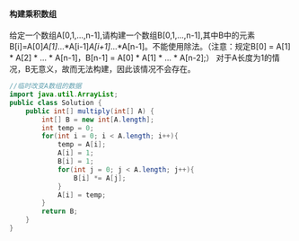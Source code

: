 #### 构建乘积数组

给定一个数组A[0,1,...,n-1],请构建一个数组B[0,1,...,n-1],其中B中的元素B[i]=A[0]*A[1]*...*A[i-1]*A[i+1]*...*A[n-1]。不能使用除法。（注意：规定B[0] = A[1] * A[2] * ... * A[n-1]，B[n-1] = A[0] * A[1] * ... * A[n-2];）
对于A长度为1的情况，B无意义，故而无法构建，因此该情况不会存在。

```Java
//临时改变A数组的数据
import java.util.ArrayList;
public class Solution {
    public int[] multiply(int[] A) {
        int[] B = new int[A.length];
        int temp = 0;
        for(int i = 0; i < A.length; i++){
            temp = A[i];
            A[i] = 1;
            B[i] = 1;
            for(int j = 0; j < A.length; j++){
                B[i] *= A[j];
            }
            A[i] = temp;
        }
        return B;
    }
}
```